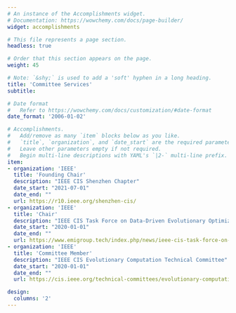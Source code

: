 ```yaml
---
# An instance of the Accomplishments widget.
# Documentation: https://wowchemy.com/docs/page-builder/
widget: accomplishments

# This file represents a page section.
headless: true

# Order that this section appears on the page.
weight: 45

# Note: `&shy;` is used to add a 'soft' hyphen in a long heading.
title: 'Committee Services'
subtitle:

# Date format
#   Refer to https://wowchemy.com/docs/customization/#date-format
date_format: '2006-01-02'

# Accomplishments.
#   Add/remove as many `item` blocks below as you like.
#   `title`, `organization`, and `date_start` are the required parameters.
#   Leave other parameters empty if not required.
#   Begin multi-line descriptions with YAML's `|2-` multi-line prefix.
item:
- organization: 'IEEE'
  title: 'Founding Chair'
  description: "IEEE CIS Shenzhen Chapter"
  date_start: "2021-07-01"
  date_end: ""
  url: https://r10.ieee.org/shenzhen-cis/
- organization: 'IEEE'
  title: 'Chair'
  description: "IEEE CIS Task Force on Data-Driven Evolutionary Optimization of Expensive Problems"
  date_start: "2020-01-01"
  date_end: ""
  url: https://www.emigroup.tech/index.php/news/ieee-cis-task-force-on-data-driven-evolutionary-optimization-of-expensive-problems/
- organization: 'IEEE'
  title: 'Committee Member'
  description: "IEEE CIS Evolutionary Computation Technical Committee"
  date_start: "2020-01-01"
  date_end: ""
  url: https://cis.ieee.org/technical-committees/evolutionary-computation-technical-committee/30-technical-committees/133-evolutionary-computation-members

design:
  columns: '2' 
---
```

